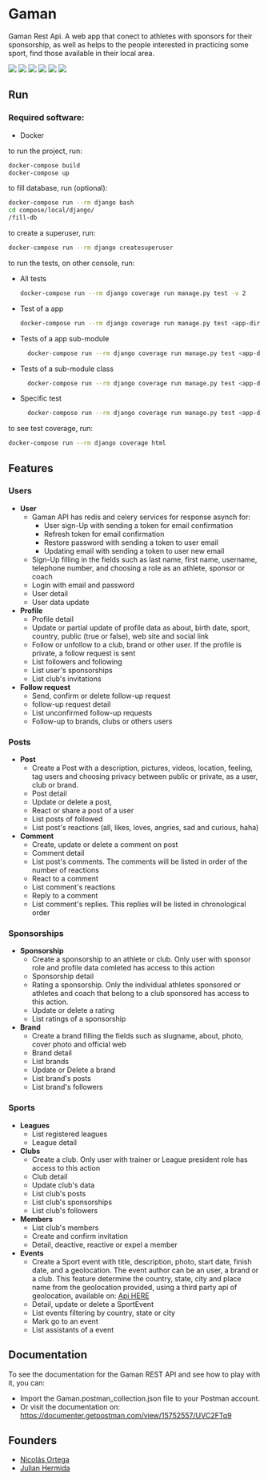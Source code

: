 # Gaman

Gaman Rest Api. A web app that conect to athletes with sponsors
for their sponsorship, as well as helps to the people interested in 
practicing some sport, find those available in their local area.

![](https://img.shields.io/badge/coverage-92%25-green)
![](https://img.shields.io/badge/python-v3.9-blue)
![](https://img.shields.io/badge/django-v4.0.3-blue)
![](https://img.shields.io/badge/djangorestframework-v3.13.1-blue)
![](https://img.shields.io/badge/psycopg2-v2.9.3-blue)
![](https://img.shields.io/badge/celery-v5.2.3-blue)


## Run

### Required software:
- Docker

to run the project, run:
```bash
docker-compose build
docker-compose up
```

to fill database, run (optional):
```bash
docker-compose run --rm django bash
cd compose/local/django/
/fill-db
```

to create a superuser, run:
```bash
docker-compose run --rm django createsuperuser
```

to run the tests, on other console, run:
- All tests
  ```bash
  docker-compose run --rm django coverage run manage.py test -v 2
  ```
- Test of a app
  ```bash
  docker-compose run --rm django coverage run manage.py test <app-dir>.tests -v 2
  ```
- Tests of a app sub-module
  ```bash
    docker-compose run --rm django coverage run manage.py test <app-dir>.tests.<file-name> -v 2
  ```
- Tests of a sub-module class
  ```bash
    docker-compose run --rm django coverage run manage.py test <app-dir>.tests.<file-name>.<Test-class> -v 2
  ```
- Specific test
  ```bash
    docker-compose run --rm django coverage run manage.py test <app-dir>.tests.<file-name>.<Test-class>.<test_method> -v 2
  ```

to see test coverage, run:
```bash
docker-compose run --rm django coverage html
```

## Features
### Users 
  + **User** 
    + Gaman API has redis and celery services for response asynch for:
      + User sign-Up with sending a token for email confirmation
      + Refresh token for email confirmation
      + Restore password with sending a token to user email
      + Updating email with sending a token to user new email
    + Sign-Up filling in the fields such as last name, first name, username, telephone number, and choosing a role as an athlete, sponsor or coach
    + Login with email and password
    + User detail
    + User data update
  + **Profile**
    + Profile detail
    + Update or partial update of profile data as about, birth date, sport, country, public (true or false), web site and social link
    + Follow or unfollow to a club, brand or other user. If the profile is private, a follow request is sent
    + List followers and following
    + List user's sponsorships
    + List club's invitations
  + **Follow request**
    + Send, confirm or delete follow-up request
    + follow-up request detail
    + List unconfirmed follow-up requests
    + Follow-up to brands, clubs or others users
    
### Posts
  + **Post**
    + Create a Post with a description, pictures, videos, location, feeling, tag users and choosing privacy between public or private, as a user, club or brand.
    + Post detail
    + Update or delete a post, 
    + React or share a post of a user
    + List posts of followed
    + List post's reactions (all, likes, loves, angries, sad and curious, haha)
 + **Comment**
    + Create, update or delete a comment on post
    + Comment detail
    + List post's comments. The comments will be listed in order of the number of reactions
    + React to a comment
    + List comment's reactions
    + Reply to a comment
    + List comment's replies. This replies will be listed in chronological order
 
### Sponsorships
  + **Sponsorship**
    + Create a sponsorship to an athlete or club. Only user with sponsor role and profile data comleted has access to this action
    + Sponsorship detail
    + Rating a sponsorship. Only the individual athletes sponsored or athletes and coach that belong to a club sponsored has access to this action.
    + Update or delete a rating
    + List ratings of a sponsorship
  + **Brand**
    + Create a brand filling the fields such as slugname, about, photo, cover photo and official web
    + Brand detail
    + List brands
    + Update or Delete a brand
    + List brand's posts
    + List brand's followers

### Sports
  + **Leagues**
    + List registered leagues
    + League detail
  + **Clubs**
    + Create a club. Only user with trainer or League president role has access to this action
    + Club detail
    + Update club's data
    + List club's posts
    + List club's sponsorships
    + List club's followers
  + **Members**
    + List club's members
    + Create and confirm invitation
    + Detail, deactive, reactive or expel a member
  + **Events**
    + Create a Sport event with title, description, photo, start date, finish date, and a geolocation. The event author can be an user, a brand or a club. This feature determine the country, state, city and place name from the geolocation provided, using a third party api of geolocation, available on: [Api HERE](https://developer.here.com/)
    + Detail, update or delete a SportEvent
    + List events filtering by country, state or city
    + Mark go to an event
    + List assistants of a event


## Documentation
To see the documentation for the Gaman REST API and see how to play with it, you can:
  - Import the Gaman.postman_collection.json file to your Postman account.
  - Or visit the documentation on: https://documenter.getpostman.com/view/15752557/UVC2FTq9

## Founders
- [Nicolás Ortega](https://github.com/bioinnova)
- [Julian Hermida](https://github.com/Julian-Bio0404)
